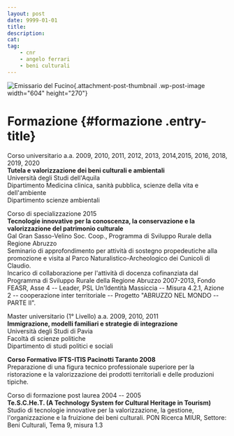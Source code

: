 ```yaml
---
layout: post
date: 9999-01-01
title:
description:
cat:
tag:
    - cnr
    - angelo ferrari
    - beni culturali
---
```

![Emissario del Fucino](wp-content/uploads/2018/11/Fucino-16-604x270.jpg){.attachment-post-thumbnail .wp-post-image width="604" height="270"}

Formazione {#formazione .entry-title}
==========

Corso universitario a.a. 2009, 2010, 2011, 2012, 2013, 2014,2015, 2016, 2018, 2019, 2020\
**Tutela e valorizzazione dei beni culturali e ambientali**\
Università degli Studi dell'Aquila\
Dipartimento Medicina clinica, sanità pubblica, scienze della vita e dell'ambiente\
Dipartimento scienze ambientali

Corso di specializzazione 2015\
**Tecnologie innovative per la conoscenza, la conservazione e la valorizzazione del patrimonio culturale**\
Gal Gran Sasso-Velino Soc. Coop., Programma di Sviluppo Rurale della Regione Abruzzo\
Seminario di approfondimento per attività di sostegno propedeutiche alla promozione e visita al Parco Naturalistico-Archeologico dei Cunicoli di Claudio.\
Incarico di collaborazione per l'attività di docenza cofinanziata dal Programma di Sviluppo Rurale della Regione Abruzzo 2007-2013, Fondo FEASR, Asse 4 -- Leader, PSL Un'Identità Massiccia -- Misura 4.2.1, Azione 2 -- cooperazione inter territoriale -- Progetto "ABRUZZO NEL MONDO -- PARTE II".

Master universitario (1° Livello) a.a. 2009, 2010, 2011\
**Immigrazione, modelli familiari e strategie di integrazione**\
Università degli Studi di Pavia\
Facoltà di scienze politiche\
Dipartimento di studi politici e sociali

**Corso Formativo IFTS-ITIS Pacinotti Taranto 2008**\
Preparazione di una figura tecnico professionale superiore per la ristorazione e la valorizzazione dei prodotti territoriali e delle produzioni tipiche.

Corso di formazione post laurea 2004 -- 2005\
**Te.S.C.He.T. (A Technology System for Cultural Heritage in Tourism)** \
Studio di tecnologie innovative per la valorizzazione, la gestione, l'organizzazione e la fruizione dei beni culturali. PON Ricerca MIUR, Settore: Beni Culturali, Tema 9, misura 1.3

